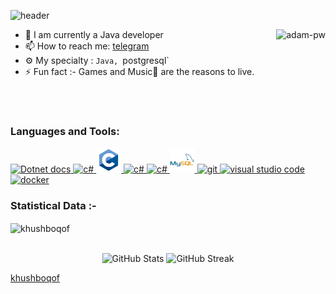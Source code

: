 ![header](https://capsule-render.vercel.app/api?type=waving&height=220&text=Anvarjon%20Nosirov%20&desc=Java%20BECKEND%20DEVELOPER🙂&animation=fadeIn&fontSize=20&fontAlign=74&fontAlignY=38&descAlign=77&color=d0b0ff)

<p><img align="right" src="https://github.com/Adam-pw/Adam-pw/blob/main/animation_500_kxa883sd.gif" alt="adam-pw" /></p>

- 🌱 I am currently a Java developer
- 📫 How to reach me: [telegram](https://t.me/Programis_2002)
- ⚙️ My specialty : `Java, `postgresql`
- ⚡ Fun fact :- Games and Music🎵 are the reasons to live.
<br>

<br>
<h3 align="left">Languages and Tools:</h3>
<p align="left"> <a href="https://dotnet.microsoft.com/en-us//" target="_blank" rel="noreferrer"> <img
      src="https://user-images.githubusercontent.com/101628018/207971979-72a02628-fe09-4a6f-95c6-a4e17cb382db.png"
      alt="Dotnet docs" width="40" height="40" /> </a> </a> <a href="https://www.java.com/ru/" target="_blank" rel="noreferrer">
  <a href="https://learn.microsoft.com/en-us/dotnet/csharp/" target="_blank" rel="noreferrer">
    <img src="https://user-images.githubusercontent.com/101628018/207972245-b6bca2de-99e3-4c8b-b676-ec282aa7532d.png"
      alt="c#" width="40" height="40" /> </a> <a href="https://learn.microsoft.com/en-us/dotnet/csharp/" target="_blank"
  <a href="https://www.learn-c.org/" target="_blank" rel="noreferrer">
    <img src="https://raw.githubusercontent.com/github/explore/f3e22f0dca2be955676bc70d6214b95b13354ee8/topics/c/c.png"
      alt="c#" width="40" height="40" /> </a> <a href="https://www.learn-c.org/" target="_blank"
  <a href="https://www.codecademy.com/learn/learn-c-plus-plus" target="_blank" rel="noreferrer">
    <img src="https://upload.wikimedia.org/wikipedia/commons/thumb/1/18/ISO_C%2B%2B_Logo.svg/1200px-ISO_C%2B%2B_Logo.svg.png"
      alt="c#" width="40" height="40" /> </a> <a href="https://www.codecademy.com/learn/learn-c-plus-plus" target="_blank"
  <a href="https://www.python.org/" target="_blank" rel="noreferrer">
    <img src="https://upload.wikimedia.org/wikipedia/commons/thumb/c/c3/Python-logo-notext.svg/800px-Python-logo-notext.svg.png"
      alt="c#" width="40" height="40" /> </a> <a href="https://www.python.org/" target="_blank"
  </a> <a href="https://www.mysql.com/" target="_blank" rel="noreferrer"> <img
      src="https://raw.githubusercontent.com/devicons/devicon/master/icons/mysql/mysql-original-wordmark.svg"
      alt="mysql" width="40" height="40" /> </a> </a> <a href="https://git-scm.com/" target="_blank" rel="noreferrer"> <img
      src="https://upload.wikimedia.org/wikipedia/commons/e/e0/Git-logo.svg"
      alt="git" width="40" height="40" /> </a> <a href="https://code.visualstudio.com/" target="_blank" rel="noreferrer">
    <img
      src="https://upload.wikimedia.org/wikipedia/commons/9/9a/Visual_Studio_Code_1.35_icon.svg"
      alt="visual studio code" width="40" height="40" /> </a> <a href="https://www.docker.com/" target="_blank"
    rel="noreferrer"> <img
      src="https://cdn.cdnlogo.com/logos/d/41/docker.svg" alt="docker"
      width="40" height="40" /> </a> </p>
<h3>Statistical Data :-</h3>
<p><img align="center"
    src="https://github-readme-stats.vercel.app/api/top-langs?username=khushboqof&show_icons=true&locale=en&bg_color=0d1117&text_color=ffffff&layout=compact"
    alt="khushboqof" 
    bg_color=#808080/></p>
<br>


<div align="center">
    <!-- https://github.com/anuraghazra/github-readme-stats -->
    <img alt="GitHub Stats" width="49%" src="https://github-readme-stats.vercel.app/api?username=khushboqof&theme=algolia&hide_border=true&count_private=true&show_icons=true">
    <!-- https://github.com/DenverCoder1/github-readme-streak-stats -->
    <img alt="GitHub Streak" width="49%" src="https://github-readme-streak-stats.herokuapp.com/?user=khushboqof&theme=algolia&hide_border=true">

</div>

[khushboqof](https://github.com/khushboqof)
